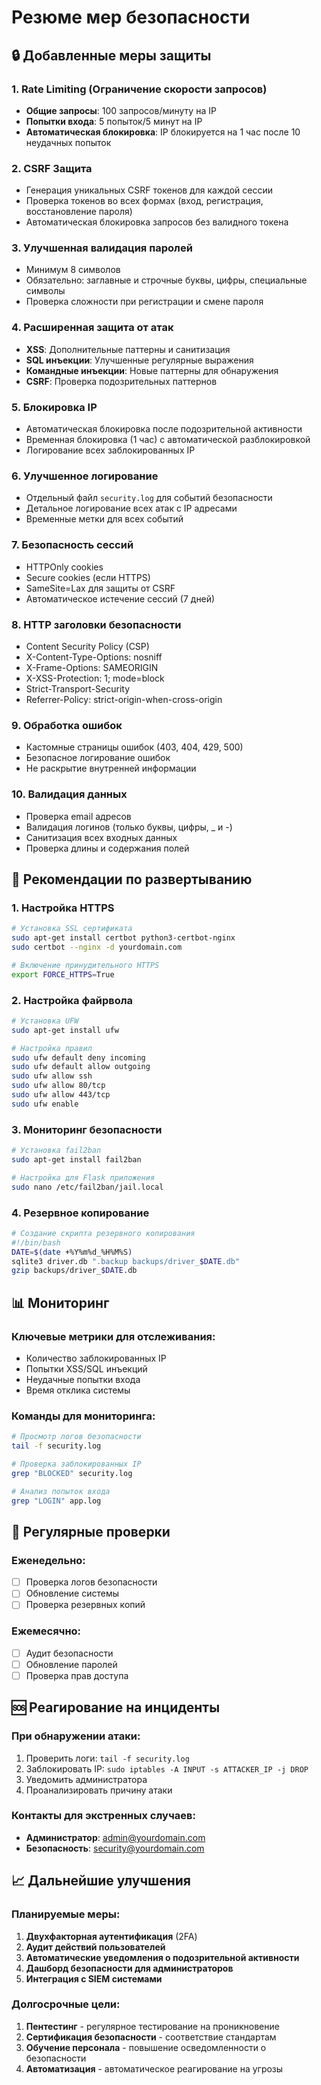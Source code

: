 # Резюме мер безопасности

## 🔒 Добавленные меры защиты

### 1. Rate Limiting (Ограничение скорости запросов)
- **Общие запросы**: 100 запросов/минуту на IP
- **Попытки входа**: 5 попыток/5 минут на IP
- **Автоматическая блокировка**: IP блокируется на 1 час после 10 неудачных попыток

### 2. CSRF Защита
- Генерация уникальных CSRF токенов для каждой сессии
- Проверка токенов во всех формах (вход, регистрация, восстановление пароля)
- Автоматическая блокировка запросов без валидного токена

### 3. Улучшенная валидация паролей
- Минимум 8 символов
- Обязательно: заглавные и строчные буквы, цифры, специальные символы
- Проверка сложности при регистрации и смене пароля

### 4. Расширенная защита от атак
- **XSS**: Дополнительные паттерны и санитизация
- **SQL инъекции**: Улучшенные регулярные выражения
- **Командные инъекции**: Новые паттерны для обнаружения
- **CSRF**: Проверка подозрительных паттернов

### 5. Блокировка IP
- Автоматическая блокировка после подозрительной активности
- Временная блокировка (1 час) с автоматической разблокировкой
- Логирование всех заблокированных IP

### 6. Улучшенное логирование
- Отдельный файл `security.log` для событий безопасности
- Детальное логирование всех атак с IP адресами
- Временные метки для всех событий

### 7. Безопасность сессий
- HTTPOnly cookies
- Secure cookies (если HTTPS)
- SameSite=Lax для защиты от CSRF
- Автоматическое истечение сессий (7 дней)

### 8. HTTP заголовки безопасности
- Content Security Policy (CSP)
- X-Content-Type-Options: nosniff
- X-Frame-Options: SAMEORIGIN
- X-XSS-Protection: 1; mode=block
- Strict-Transport-Security
- Referrer-Policy: strict-origin-when-cross-origin

### 9. Обработка ошибок
- Кастомные страницы ошибок (403, 404, 429, 500)
- Безопасное логирование ошибок
- Не раскрытие внутренней информации

### 10. Валидация данных
- Проверка email адресов
- Валидация логинов (только буквы, цифры, _ и -)
- Санитизация всех входных данных
- Проверка длины и содержания полей

## 🚀 Рекомендации по развертыванию

### 1. Настройка HTTPS
```bash
# Установка SSL сертификата
sudo apt-get install certbot python3-certbot-nginx
sudo certbot --nginx -d yourdomain.com

# Включение принудительного HTTPS
export FORCE_HTTPS=True
```

### 2. Настройка файрвола
```bash
# Установка UFW
sudo apt-get install ufw

# Настройка правил
sudo ufw default deny incoming
sudo ufw default allow outgoing
sudo ufw allow ssh
sudo ufw allow 80/tcp
sudo ufw allow 443/tcp
sudo ufw enable
```

### 3. Мониторинг безопасности
```bash
# Установка fail2ban
sudo apt-get install fail2ban

# Настройка для Flask приложения
sudo nano /etc/fail2ban/jail.local
```

### 4. Резервное копирование
```bash
# Создание скрипта резервного копирования
#!/bin/bash
DATE=$(date +%Y%m%d_%H%M%S)
sqlite3 driver.db ".backup backups/driver_$DATE.db"
gzip backups/driver_$DATE.db
```

## 📊 Мониторинг

### Ключевые метрики для отслеживания:
- Количество заблокированных IP
- Попытки XSS/SQL инъекций
- Неудачные попытки входа
- Время отклика системы

### Команды для мониторинга:
```bash
# Просмотр логов безопасности
tail -f security.log

# Проверка заблокированных IP
grep "BLOCKED" security.log

# Анализ попыток входа
grep "LOGIN" app.log
```

## 🔄 Регулярные проверки

### Еженедельно:
- [ ] Проверка логов безопасности
- [ ] Обновление системы
- [ ] Проверка резервных копий

### Ежемесячно:
- [ ] Аудит безопасности
- [ ] Обновление паролей
- [ ] Проверка прав доступа

## 🆘 Реагирование на инциденты

### При обнаружении атаки:
1. Проверить логи: `tail -f security.log`
2. Заблокировать IP: `sudo iptables -A INPUT -s ATTACKER_IP -j DROP`
3. Уведомить администратора
4. Проанализировать причину атаки

### Контакты для экстренных случаев:
- **Администратор**: admin@yourdomain.com
- **Безопасность**: security@yourdomain.com

## 📈 Дальнейшие улучшения

### Планируемые меры:
1. **Двухфакторная аутентификация** (2FA)
2. **Аудит действий пользователей**
3. **Автоматические уведомления о подозрительной активности**
4. **Дашборд безопасности для администраторов**
5. **Интеграция с SIEM системами**

### Долгосрочные цели:
1. **Пентестинг** - регулярное тестирование на проникновение
2. **Сертификация безопасности** - соответствие стандартам
3. **Обучение персонала** - повышение осведомленности о безопасности
4. **Автоматизация** - автоматическое реагирование на угрозы
